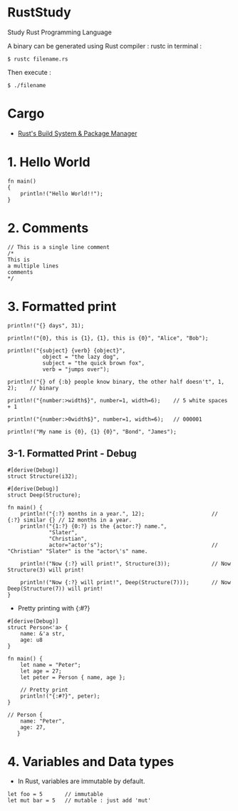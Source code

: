 # RustStudy
Study Rust Programming Language

A binary can be generated using Rust compiler : rustc
in terminal :
```
$ rustc filename.rs
```

Then execute : 
```
$ ./filename
```

# Cargo
  - [Rust's Build System & Package Manager](https://doc.rust-lang.org/book/ch01-03-hello-cargo.html)



# 1. Hello World

```
fn main()
{
    println!("Hello World!!");
}
```

# 2. Comments
```
// This is a single line comment
/* 
This is 
a multiple lines
comments 
*/
```

# 3. Formatted print
```
println!("{} days", 31);

println!("{0}, this is {1}, {1}, this is {0}", "Alice", "Bob");

println!("{subject} {verb} {object}",
           object = "the lazy dog",
           subject = "the quick brown fox",
           verb = "jumps over");
           
println!("{} of {:b} people know binary, the other half doesn't", 1, 2);    // binary

println!("{number:>width$}", number=1, width=6);    // 5 white spaces + 1

println!("{number:>0width$}", number=1, width=6);   // 000001

println!("My name is {0}, {1} {0}", "Bond", "James");
```

## 3-1. Formatted Print - Debug
```
#[derive(Debug)]
struct Structure(i32);

#[derive(Debug)]
struct Deep(Structure);

fn main() {
    println!("{:?} months in a year.", 12);                     // {:?} similar {} // 12 months in a year.
    println!("{1:?} {0:?} is the {actor:?} name.",              
             "Slater",
             "Christian",
             actor="actor's");                                  // "Christian" "Slater" is the "actor\'s" name.

    println!("Now {:?} will print!", Structure(3));             // Now Structure(3) will print!
    
    println!("Now {:?} will print!", Deep(Structure(7)));       // Now Deep(Structure(7)) will print!
}
```

- Pretty printing with {:#?}

```
#[derive(Debug)]
struct Person<'a> {
    name: &'a str,
    age: u8
}

fn main() {
    let name = "Peter";
    let age = 27;
    let peter = Person { name, age };

    // Pretty print
    println!("{:#?}", peter);
}

// Person {
    name: "Peter",
    age: 27,
   }
```

# 4. Variables and Data types
  - In Rust, variables are immutable by default.
  ```
  let foo = 5       // immutable
  let mut bar = 5   // mutable : just add 'mut'
  ```
